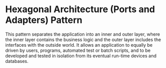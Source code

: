 # Hexagonal Architecture (Ports and Adapters) Pattern

This pattern separates the application into an inner and outer layer, where the inner layer contains the business logic
and the outer layer includes the interfaces with the outside world. It allows an application to equally be driven by users,
programs, automated test or batch scripts, and to be developed and tested in isolation from its eventual run-time devices and databases.
